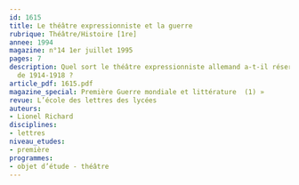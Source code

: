 ```yaml
---
id: 1615
title: Le théâtre expressionniste et la guerre
rubrique: Théâtre/Histoire [1re]
annee: 1994
magazine: n°14 1er juillet 1995
pages: 7
description: Quel sort le théâtre expressionniste allemand a-t-il réservé à la guerre
  de 1914-1918 ?
article_pdf: 1615.pdf
magazine_special: Première Guerre mondiale et littérature  (1) »
revue: L’école des lettres des lycées
auteurs:
- Lionel Richard
disciplines:
- lettres
niveau_etudes:
- première
programmes:
- objet d’étude - théâtre
---
```

